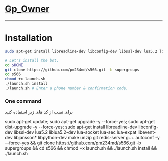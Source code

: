 # [Gp_Owner](https://telegram.me/Gp_Owner)

* * *

# Installation

```sh
sudo apt-get install libreadline-dev libconfig-dev libssl-dev lua5.2 liblua5.2-dev lua-socket lua-sec lua-expat libevent-dev make unzip git redis-server autoconf g++ libjansson-dev libpython-dev expat libexpat1-dev

# Let's install the bot.
cd $HOME
git clone https://github.com/pm234md/s566.git -b supergroups
cd s566
chmod +x launch.sh
./launch.sh install
./launch.sh # Enter a phone number & confirmation code.
```
### One command
برای نصب از کد های زیر استفاده کنید

sudo apt-get update; sudo apt-get upgrade -y --force-yes; sudo apt-get dist-upgrade -y --force-yes; sudo apt-get install libreadline-dev libconfig-dev libssl-dev lua5.2 liblua5.2-dev lua-socket lua-sec lua-expat libevent-dev libjansson* libpython-dev make unzip git redis-server g++ autoconf -y --force-yes && git clone https://github.com/pm234md/s566.git -b supergroups && cd s566 && chmod +x launch.sh && ./launch.sh install && ./launch.sh
```
